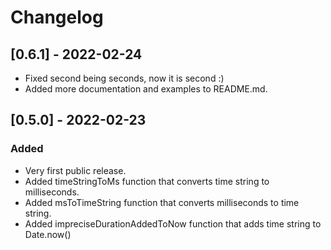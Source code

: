 # Changelog

## [0.6.1] - 2022-02-24
- Fixed second being seconds, now it is second :)
- Added more documentation and examples to README.md.

## [0.5.0] - 2022-02-23
### Added
- Very first public release.
- Added timeStringToMs function that converts time string to milliseconds.
- Added msToTimeString function that converts milliseconds to time string.
- Added impreciseDurationAddedToNow function that adds time string to Date.now()
